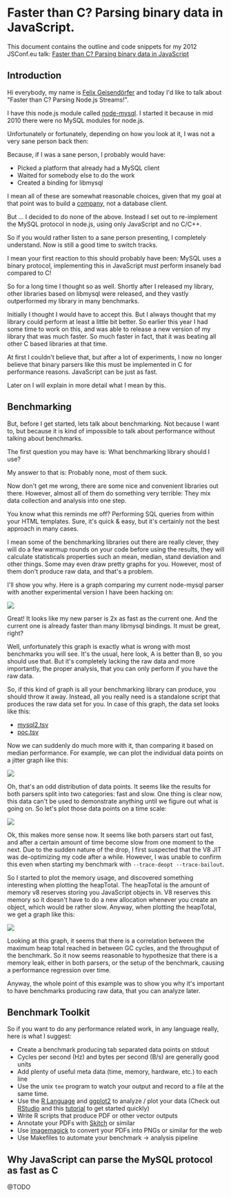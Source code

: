# Faster than C? Parsing binary data in JavaScript.

This document contains the outline and code snippets for my 2012 JSConf.eu talk:
[Faster than C? Parsing binary data in JavaScript](http://2012.jsconf.eu/speaker/2012/09/05/faster-than-c-parsing-node-js-streams-.html)

## Introduction

Hi everybody, my name is [Felix Geisendörfer](http://twitter.com/felixge) and
today I'd like to talk about "Faster than C? Parsing Node.js Streams!".

I have this node.js module called
[node-mysql](https://github.com/felixge/node-mysql).  I started it because in
mid 2010 there were no MySQL modules for node.js.

Unfortunately or fortunately, depending on how you look at it, I was not a very
sane person back then:

Because, if I was a sane person, I probably would have:

* Picked a platform that already had a MySQL client
* Waited for somebody else to do the work
* Created a binding for libmysql

I mean all of these are somewhat reasonable choices, given that my goal at that
point was to build a [company](http://transloadit.com/), not a database client.

But ... I decided to do none of the above. Instead I set out to re-implement
the MySQL protocol in node.js, using only JavaScript and no C/C++.

So if you would rather listen to a sane person presenting, I completely
understand. Now is still a good time to switch tracks.

I mean your first reaction to this should probably have been: MySQL uses a
binary protocol, implementing this in JavaScript must perform insanely bad
compared to C!

So for a long time I thought so as well. Shortly after I released my library,
other libraries based on libmysql were released, and they vastly outperformed
my library in many benchmarks.

Initially I thought I would have to accept this. But I always thought that my
library could perform at least a little bit better. So earlier this year I had
some time to work on this, and was able to release a new version of my library
that was much faster. So much faster in fact, that it was beating all other C
based libraries at that time.

At first I couldn't believe that, but after a lot of experiments, I now no
longer believe that binary parsers like this must be implemented in C for
performance reasons. JavaScript can be just as fast.

Later on I will explain in more detail what I mean by this.

## Benchmarking

But, before I get started, lets talk about benchmarking. Not because I want to,
but because it is kind of impossible to talk about performance without talking
about benchmarks.

The first question you may have is: What benchmarking library should I use?

My answer to that is: Probably none, most of them suck.

Now don't get me wrong, there are some nice and convenient libraries out there.
However, almost all of them do something very terrible: They mix data collection
and analysis into one step.

You know what this reminds me off? Performing SQL queries from within your HTML
templates. Sure, it's quick & easy, but it's certainly not the best approach
in many cases.

I mean some of the benchmarking libraries out there are really clever, they will
do a few warmup rounds on your code before using the results, they will calculate
statisticals properties such an mean, median, stand deviation and other things.
Some may even draw pretty graphs for you. However, most of them don't produce
raw data, and that's a problem.

I'll show you why. Here is a graph comparing my current node-mysql parser
with another experimental version I have been hacking on:

<a href="./faster-than-c/raw/master/data/mysql2-vs-poc/3-pdfs/bar.pdf">
  <img src="./faster-than-c/raw/master/data/mysql2-vs-poc/4-pngs/bar.png">
</a>

Great! It looks like my new parser is 2x as fast as the current one. And the
current one is already faster than many libmysql bindings. It must be great,
right?

Well, unfortunately this graph is exactly what is wrong with most benchmarks
you will see. It's the usual, here look, A is better than B, so you should use
that.  But it's completely lacking the raw data and more importantly, the
proper analysis, that you can only perform if you have the raw data.

So, if this kind of graph is all your benchmarking library can produce, you
should throw it away. Instead, all you really need is a standalone script
that produces the raw data set for you. In case of this graph, the data
set looks like this:

* [mysql2.tsv](./faster-than-c/raw/master/data/mysql2-vs-poc/2-results/mysql2.tsv)
* [poc.tsv](./faster-than-c/raw/master/data/mysql2-vs-poc/2-results/poc.tsv)

Now we can suddenly do much more with it, than comparing it based on median
performance. For example, we can plot the individual data points on a jitter
graph like this:

<a href="./faster-than-c/raw/master/data/mysql2-vs-poc/3-pdfs/jitter.pdf">
  <img src="./faster-than-c/raw/master/data/mysql2-vs-poc/4-pngs/jitter.png">
</a>

Oh, that's an odd distribution of data points. It seems like the results for
both parsers split into two categories: fast and slow. One thing is clear now,
this data can't be used to demonstrate anything until we figure out what
is going on. So let's plot those data points on a time scale:

<a href="./faster-than-c/raw/master/data/mysql2-vs-poc/3-pdfs/line.pdf">
  <img src="./faster-than-c/raw/master/data/mysql2-vs-poc/4-pngs/line.png">
</a>

Ok, this makes more sense now. It seems like both parsers start out fast, and
after a certain amount of time become slow from one moment to the next. Due
to the sudden nature of the drop, I first suspected that the V8 JIT was
de-optimizing my code after a while. However, I was unable to confirm this
even when starting my benchmark with `--trace-deopt --trace-bailout`.

So I started to plot the memory usage, and discovered something interesting
when plotting the heapTotal. The heapTotal is the amount of memory v8 reserves
storing you JavaScript objects in. V8 reserves this memory so it doesn't have
to do a new allocation whenever you create an object, which would be rather
slow. Anyway, when plotting the heapTotal, we get a graph like this:

<a href="./faster-than-c/raw/master/data/mysql2-vs-poc/3-pdfs/memory-line.pdf">
  <img src="./faster-than-c/raw/master/data/mysql2-vs-poc/4-pngs/memory-line.png">
</a>

Looking at this graph, it seems that there is a correlation between the maximum
heap total reached in between GC cycles, and the throughput of the benchmark. So
it now seems reasonable to hypothesize that there is a memory leak, either in
both parsers, or the setup of the benchmark, causing a performance regression
over time.

Anyway, the whole point of this example was to show you why it's important to
have benchmarks producing raw data, that you can analyze later.

## Benchmark Toolkit

So if you want to do any performance related work, in any language really, here
is what I suggest:

* Create a benchmark producing tab separated data points on stdout
* Cycles per second (Hz) and bytes per second (B/s) are generally good units
* Add plenty of useful meta data (time, memory, hardware, etc.) to each line
* Use the unix `tee` program to watch your output and record to a file at the
  same time.
* Use the [R Language](http://www.r-project.org/) and
  [ggplot2](http://ggplot2.org/) to analyze / plot your data
  (Check out [RStudio](http://rstudio.org/) and this
  [tutorial](https://github.com/echen/ggplot2-tutorial) to get started quickly)
* Write R scripts that produce PDF or other vector outputs
* Annotate your PDFs with [Skitch](http://skitch.com/) or similar
* Use [imagemagick](http://www.imagemagick.org/script/index.php) to convert your
  PDFs into PNGs or similar for the web
* Use Makefiles to automate your benchmark -> analysis pipeline

## Why JavaScript can parse the MySQL protocol as fast as C

@TODO
